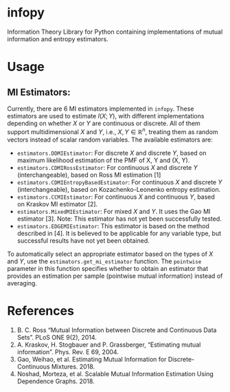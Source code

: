 # infopy
Information Theory Library for Python containing implementations of mutual information and entropy estimators.

# Usage

## MI Estimators:

Currently, there are 6 MI estimators implemented in `infopy`. These estimators are used to estimate $I(X; Y)$, with different implementations depending on whether $X$ or $Y$ are continuous or discrete. All of them support multidimensional $X$ and $Y$, i.e., $X, Y \in \mathbb{R}^{n}$, treating them as random vectors instead of scalar random variables. The available estimators are:

* `estimators.DDMIEstimator`: For discrete $X$ and discrete $Y$, based on maximum likelihood estimation of the PMF of X, Y and (X, Y).
* `estimators.CDMIRossEstimator`: For continuous $X$ and discrete $Y$ (interchangeable), based on Ross MI estimation [1]
* `estimators.CDMIEntropyBasedEstimator`: For continuous $X$ and discrete $Y$ (interchangeable), based on Kozachenko-Leonenko entropy estimation.
* `estimators.CCMIEstimator`: For continuous $X$ and continuous $Y$, based on Kraskov MI estimator [2].
* `estimators.MixedMIEstimator`: For mixed $X$ and $Y$. It uses the Gao MI estimator [3]. Note: This estimator has not yet been successfully tested.
* `estimators.EDGEMIEstimator`: This estimator is based on the method described in [4]. It is believed to be applicable for any variable type, but successful results have not yet been obtained.

To automatically select an appropriate estimator based on the types of $X$ and $Y$, use the `estimators.get_mi_estimator` function. The `pointwise` parameter in this function specifies whether to obtain an estimator that provides an estimation per sample (pointwise mutual information) instead of averaging.

# References

1. B. C. Ross “Mutual Information between Discrete and Continuous Data Sets”. PLoS ONE 9(2), 2014. <br/>
2. A. Kraskov, H. Stogbauer and P. Grassberger, “Estimating mutual information”. Phys. Rev. E 69, 2004. <br/>
3. Gao, Weihao, et al. Estimating Mutual Information for Discrete-Continuous Mixtures. 2018. <br/>
4. Noshad, Morteza, et al. Scalable Mutual Information Estimation Using Dependence Graphs. 2018. <br/>
